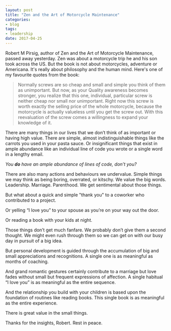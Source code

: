 ```yaml
---
layout: post
title: "Zen and the Art of Motorcycle Maintenance"
categories:
- blog
tags:
- leadership
date: 2017-04-25
---
```


Robert M Pirsig, author of Zen and the Art of Motorcycle Maintenance, passed away yesterday. Zen was about a motorcycle trip he and his son took across the US. But the book is not about motorcycles, adventure or Americana. It's really about philosophy and the human mind. Here's one of my favourite quotes from the book:

> Normally screws are so cheap and small and simple you think of them as unimportant. But now, as your Quality awareness becomes stronger, you realize that this one, individual, particular screw is neither cheap nor small nor unimportant. Right now this screw is worth exactly the selling price of the whole motorcycle, because the motorcycle is actually valueless until you get the screw out. With this reevaluation of the screw comes a willingness to expand your knowledge of it.

There are many things in our lives that we don’t think of as important or having high value. There are simple, almost indistinguishable things like the carrots you used in your pasta sauce. Or insignificant things that exist in ample abundance like an individual line of code you wrote or a single word in a lengthy email.

*You **do** have an ample abundance of lines of code, don’t you?*

There are also many actions and behaviours we undervalue. Simple things we may think as being boring, overrated, or kitschy. We value the big words. Leadership. Marriage. Parenthood. We get sentimental about those things.

But what about a quick and simple "thank you" to a coworker who contributed to a project. 

Or yelling “I love you” to your spouse as you’re on your way out the door.

Or reading a book with your kids at night.

Those things don’t get much fanfare. We probably don’t give them a second thought. We might even rush through them so we can get on with our busy day in pursuit of a big idea.

But personal development is guided through the accumulation of big and small appreciations and recognitions. A single one is as meaningful as months of coaching.

And grand romantic gestures certainly contribute to a marriage but love fades without small but frequent expressions of affection. A single habitual “I love you” is as meaningful as the entire sequence.

And the relationship you build with your children is based upon the foundation of routines like reading books. This single book is as meaningful as the entire experience.

There is great value in the small things.

Thanks for the insights, Robert. Rest in peace.